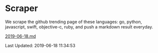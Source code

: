 # Scraper

We scrape the github trending page of these languages: go, python, javascript, swift, objective-c, ruby, and push a markdown result everyday.

[2019-06-18.md](https://github.com/henson/Scraper/blob/master/2019-06-18.md)

Last Updated: 2019-06-18 11:34:53